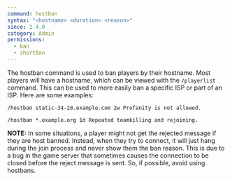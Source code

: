 ```yaml
---
command: hostban
syntax: "<hostname> <duration> <reason>"
since: 2.4.0
category: Admin
permissions:
  - ban
  - shortBan
---
```


The hostban command is used to ban players by their hostname. Most players will have a hostname, which can be viewed with the `/playerlist` command. This can be used to more easily ban a specific ISP or part of an ISP. Here are some examples:

```
/hostban static-34-28.example.com 2w Profanity is not allowed.
```

```
/hostban *.example.org 1d Repeated teamkilling and rejoining.
```

**NOTE:** In some situations, a player might not get the rejected message if they are host banned. Instead, when they try to connect, it will just hang during the join process and never show them the ban reason. This is due to a bug in the game server that sometimes causes the connection to be closed before the reject message is sent. So, if possible, avoid using hostbans.
